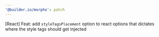 ```yaml
---
'@builder.io/morpho': patch
---
```


[React] Feat: add `styleTagsPlacement` option to react options that dictates where the style tags should get injected
